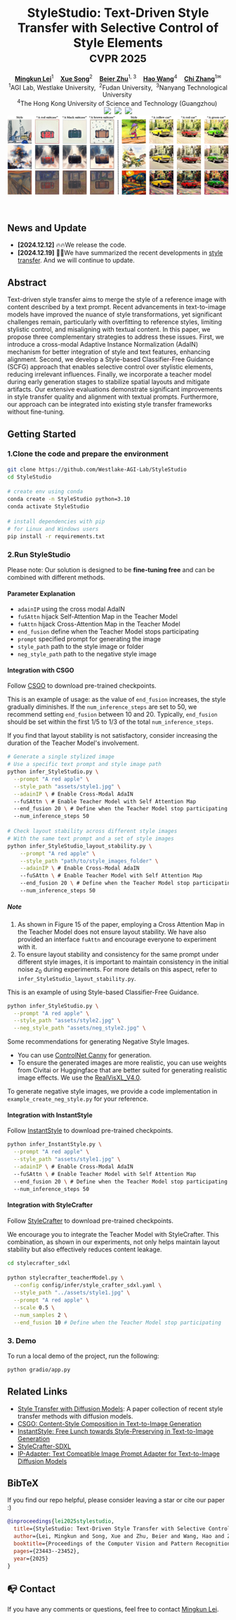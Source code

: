 <p align="center">
  <h1 align="center">
  StyleStudio: Text-Driven Style Transfer with Selective Control of Style Elements<br>
  <small>CVPR 2025</small>
  </h1>
  <p align="center">
    <a href="https://github.com/MingkunLei"><strong>Mingkun Lei</strong></a><sup>1</sup>
    &nbsp;&nbsp;
    <a href="https://scholar.google.com/citations?user=M6CSZVsAAAAJ&hl=zh-CN&oi=ao"><strong>Xue Song</strong></a><sup>2</sup>
    &nbsp;&nbsp;
    <a href="https://beierzhu.github.io/"><strong>Beier Zhu</strong></a><sup>1, 3</sup>
    &nbsp;&nbsp;
    <a href="https://wanghao.tech/"><strong>Hao Wang</strong></a><sup>4</sup>
    &nbsp;&nbsp;
    <a href="https://icoz69.github.io/"><strong>Chi Zhang</strong></a><sup>1✉</sup>
    <br>
    <sup>1</sup>AGI Lab, Westlake University,</span>&nbsp;
    <sup>2</sup>Fudan University,</span>&nbsp;
    <sup>3</sup>Nanyang Technological University</span>&nbsp;
    <br>
    <sup>4</sup>The Hong Kong University of Science and Technology (Guangzhou)</span>&nbsp;
    <br>
    <a href='https://arxiv.org/abs/2412.08503'><img src='https://img.shields.io/badge/ArXiv-2412.08503-red'></a>&nbsp;
    <a href='https://stylestudio-official.github.io/'><img src='https://img.shields.io/badge/Project-Page-green'></a>&nbsp;
    <a href="https://huggingface.co/spaces/Westlake-AGI-Lab/StyleStudio"><img src="https://img.shields.io/badge/%F0%9F%A4%97%20Gradio%20Demo-HF-orange"></a>
    <br>
    <img src="assets/teaser.jpg">
  </p>
  <br>
</p>

## News and Update
- __[2024.12.12]__ 🔥🔥We release the code.
- __[2024.12.19]__ 📝📝We have summarized the recent developments in [style transfer](https://github.com/MingkunLei/Awesome-Style-Transfer-with-Diffusion-Models). And we will continue to update.

## Abstract
Text-driven style transfer aims to merge the style of a reference image with content described by a text prompt.  Recent advancements in text-to-image models have improved the nuance of style transformations, yet significant challenges remain, particularly with overfitting to reference styles, limiting stylistic control, and misaligning with textual content.
In this paper, we propose three complementary strategies to address these issues. First, we introduce a cross-modal Adaptive Instance Normalization (AdaIN) mechanism for better integration of style and text features, enhancing alignment. Second, we develop a Style-based Classifier-Free Guidance (SCFG) approach that enables selective control over stylistic elements, reducing irrelevant influences. Finally, we incorporate a teacher model during early generation stages to stabilize spatial layouts and mitigate artifacts. 
Our extensive evaluations demonstrate significant improvements in style transfer quality and alignment with textual prompts.  Furthermore, our approach can be integrated into existing style transfer frameworks without fine-tuning.

## Getting Started
### 1.Clone the code and prepare the environment
```bash
git clone https://github.com/Westlake-AGI-Lab/StyleStudio
cd StyleStudio

# create env using conda
conda create -n StyleStudio python=3.10
conda activate StyleStudio

# install dependencies with pip
# for Linux and Windows users
pip install -r requirements.txt
```

### 2.Run StyleStudio

Please note: Our solution is designed to be **fine-tuning free** and can be combined with different methods.

#### Parameter Explanation
- `adainIP` 
using the cross modal AdaIN
- `fuSAttn`
hijack Self-Attention Map in the Teacher Model
- `fuAttn`
hijack Cross-Attention Map in the Teacher Model
- `end_fusion`
define when the Teacher Model stops participating
- `prompt`
specified prompt for generating the image
- `style_path`
path to the style image or folder
- `neg_style_path`
path to the negative style image
#### Integration with CSGO
Follow [CSGO](https://github.com/instantX-research/CSGO) to download pre-trained checkpoints.

This is an example of usage: as the value of `end_fusion` increases, the style gradually diminishes. If the `num_inference_steps` are set to 50, we recommend setting `end_fusion` between 10 and 20. Typically, `end_fusion` should be set within the first 1/5 to 1/3 of the total `num_inference_steps`.

If you find that layout stability is not satisfactory, consider increasing the duration of the Teacher Model's involvement.

```bash
# Generate a single stylized image
# Use a specific text prompt and style image path
python infer_StyleStudio.py \
  --prompt "A red apple" \
  --style_path "assets/style1.jpg" \
  --adainIP \ # Enable Cross-Modal AdaIN
  --fuSAttn \ # Enable Teacher Model with Self Attention Map
  --end_fusion 20 \ # Define when the Teacher Model stop participating
  --num_inference_steps 50

# Check layout stability across different style images
# With the same text prompt and a set of style images
python infer_StyleStudio_layout_stability.py \
    --prompt "A red apple" \
    --style_path "path/to/style_images_folder" \
    --adainIP \ # Enable Cross-Modal AdaIN
    --fuSAttn \ # Enable Teacher Model with Self Attention Map
    --end_fusion 20 \ # Define when the Teacher Model stop participating
    --num_inference_steps 50
```

##### Note

1. As shown in Figure 15 of the paper, employing a Cross Attention Map in the Teacher Model does not ensure layout stability. We have also provided an interface `fuAttn` and encourage everyone to experiment with it.
2. To ensure layout stability and consistency for the same prompt under different style images, it is important to maintain consistency in the initial noise $z_0$ during experiments. For more details on this aspect, refer to `infer_StyleStudio_layout_stability.py`.


This is an example of using Style-based Classifier-Free Guidance. 
```bash
python infer_StyleStudio.py \
  --prompt "A red apple" \
  --style_path "assets/style2.jpg" \
  --neg_style_path "assets/neg_style2.jpg" \
```
Some recommendations for generating Negative Style Images.
- You can use [ControlNet Canny](https://huggingface.co/xinsir/controlnet-canny-sdxl-1.0) for generation.
- To ensure the generated images are more realistic, you can use weights from Civitai or Huggingface that are better suited for generating realistic image effects. We use the [RealVisXL_V4.0](https://huggingface.co/SG161222/RealVisXL_V4.0).

To generate negative style images, we provide a code implementation in `example_create_neg_style.py` for your reference.

#### Integration with InstantStyle
Follow [InstantStyle](https://github.com/instantX-research/InstantStyle) to download pre-trained checkpoints.
```bash
python infer_InstantStyle.py \
  --prompt "A red apple" \
  --style_path "assets/style1.jpg" \
  --adainIP \ # Enable Cross-Modal AdaIN
  --fuSAttn \ # Enable Teacher Model with Self Attention Map
  --end_fusion 20 \ # Define when the Teacher Model stop participating
  --num_inference_steps 50
```

#### Integration with StyleCrafter
Follow [StyleCrafter](https://github.com/GongyeLiu/StyleCrafter-SDXL) to download pre-trained checkpoints.

We encourage you to integrate the Teacher Model with StyleCrafter. This combination, as shown in our experiments, not only helps maintain layout stability but also effectively reduces content leakage.
```bash
cd stylecrafter_sdxl

python stylecrafter_teacherModel.py \
  --config config/infer/style_crafter_sdxl.yaml \
  --style_path "../assets/style1.jpg" \
  --prompt "A red apple" \
  --scale 0.5 \
  --num_samples 2 \
  --end_fusion 10 # Define when the Teacher Model stop participating
```

### 3. Demo
To run a local demo of the project, run the following:
```bash
python gradio/app.py
```


## Related Links
* [Style Transfer with Diffusion Models](https://github.com/MingkunLei/Awesome-Style-Transfer-with-Diffusion-Models): A paper collection of recent style transfer methods with diffusion models.
* [CSGO: Content-Style Composition in Text-to-Image Generation](https://github.com/instantX-research/CSGO)
* [InstantStyle: Free Lunch towards Style-Preserving in Text-to-Image Generation](https://github.com/instantX-research/InstantStyle)
* [StyleCrafter-SDXL](https://github.com/GongyeLiu/StyleCrafter-SDXL)
* [IP-Adapter: Text Compatible Image Prompt Adapter for Text-to-Image Diffusion Models](https://github.com/tencent-ailab/IP-Adapter)

## BibTeX
If you find our repo helpful, please consider leaving a star or cite our paper :)
```bibtex
@inproceedings{lei2025stylestudio,
  title={StyleStudio: Text-Driven Style Transfer with Selective Control of Style Elements},
  author={Lei, Mingkun and Song, Xue and Zhu, Beier and Wang, Hao and Zhang, Chi},
  booktitle={Proceedings of the Computer Vision and Pattern Recognition Conference},
  pages={23443--23452},
  year={2025}
}
```


## 📭 Contact
If you have any comments or questions, feel free to contact [Mingkun Lei](leimingkun@westlake.edu.cn).
